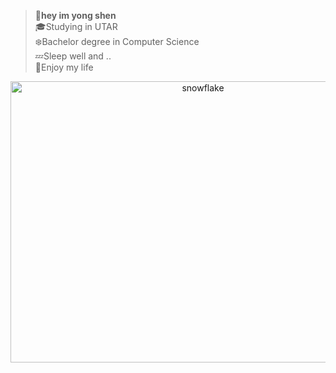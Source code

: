 > :penguin:**hey im yong shen**\
> :mortar_board:Studying in UTAR\
> :snowflake:Bachelor degree in Computer Science\
> :zzz:Sleep well and ..\
> :whale:Enjoy my life
<div align="center">
  <img src="https://www.lifeinthefingerlakes.com/wp-content/uploads/2017/03/snow-crystals.jpg" alt="snowflake" width="600" height="450">
</div>
